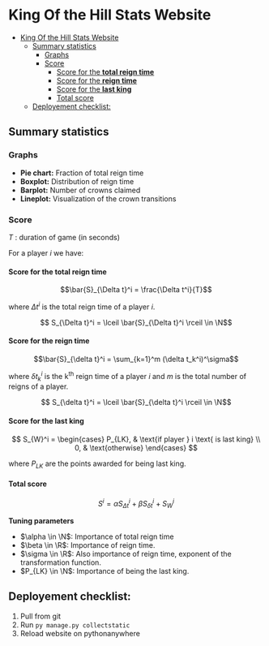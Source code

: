 # King Of the Hill Stats Website

- [King Of the Hill Stats Website](#king-of-the-hill-stats-website)
  - [Summary statistics](#summary-statistics)
    - [Graphs](#graphs)
    - [Score](#score)
      - [Score for the **total reign time**](#score-for-the-total-reign-time)
      - [Score for the **reign time**](#score-for-the-reign-time)
      - [Score for the **last king**](#score-for-the-last-king)
      - [Total score](#total-score)
  - [Deployement checklist:](#deployement-checklist)


## Summary statistics

### Graphs

- **Pie chart:** Fraction of total reign time
- **Boxplot:** Distribution of reign time
- **Barplot:** Number of crowns claimed
- **Lineplot:** Visualization of the crown transitions

### Score

$T$ : duration of game (in seconds)

For a player $i$ we have:

#### Score for the **total reign time**

$$\bar{S}_{\Delta t}^i = \frac{\Delta t^i}{T}$$

where $\Delta t^i$ is the total reign time of a player $i$.

$$ S_{\Delta t}^i = \lceil \bar{S}_{\Delta t}^i \rceil \in \N$$

#### Score for the **reign time**

$$\bar{S}_{\delta t}^i = \sum_{k=1}^m (\delta t_k^i)^\sigma$$

where $\delta t_k^i$ is the k<sup>th</sup> reign time of a player $i$ and $m$ is the total number of reigns of a player.

$$ S_{\delta t}^i = \lceil \bar{S}_{\delta t}^i \rceil \in \N$$


#### Score for the **last king**

$$
S_{W}^i = \begin{cases}
  P_{LK}, & \text{if player } i \text{ is last king} \\
  0, & \text{otherwise}
\end{cases}
$$

where $P_{LK}$ are the points awarded for being last king.

#### Total score
$$S^i = \alpha S_{\Delta t}^i + \beta S_{\delta t}^i + S_{W}^i$$

**Tuning parameters**
- $\alpha \in \N$: Importance of total reign time
- $\beta \in \R$: Importance of reign time.
- $\sigma \in \R$: Also importance of reign time, exponent of the transformation function.
- $P_{LK} \in \N$: Importance of being the last king.



## Deployement checklist:

1. Pull from git
2. Run `py manage.py collectstatic`
3. Reload website on pythonanywhere